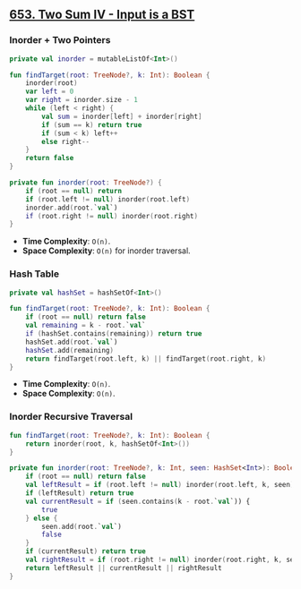 ## [653. Two Sum IV - Input is a BST](https://leetcode.com/problems/two-sum-iv-input-is-a-bst/)

### Inorder + Two Pointers
```kotlin
private val inorder = mutableListOf<Int>()

fun findTarget(root: TreeNode?, k: Int): Boolean {
    inorder(root)
    var left = 0
    var right = inorder.size - 1
    while (left < right) {
        val sum = inorder[left] + inorder[right]
        if (sum == k) return true
        if (sum < k) left++
        else right--
    }
    return false
}

private fun inorder(root: TreeNode?) {
    if (root == null) return
    if (root.left != null) inorder(root.left)
    inorder.add(root.`val`)
    if (root.right != null) inorder(root.right)
}
```

* **Time Complexity**: `O(n)`.
* **Space Complexity**: `O(n)` for inorder traversal.

### Hash Table
```kotlin
private val hashSet = hashSetOf<Int>()

fun findTarget(root: TreeNode?, k: Int): Boolean {
    if (root == null) return false
    val remaining = k - root.`val`
    if (hashSet.contains(remaining)) return true
    hashSet.add(root.`val`)
    hashSet.add(remaining)
    return findTarget(root.left, k) || findTarget(root.right, k)
}
```

* **Time Complexity**: `O(n)`.
* **Space Complexity**: `O(n)`.

### Inorder Recursive Traversal
```kotlin
fun findTarget(root: TreeNode?, k: Int): Boolean {
    return inorder(root, k, hashSetOf<Int>())
}

private fun inorder(root: TreeNode?, k: Int, seen: HashSet<Int>): Boolean {
    if (root == null) return false
    val leftResult = if (root.left != null) inorder(root.left, k, seen) else false
    if (leftResult) return true
    val currentResult = if (seen.contains(k - root.`val`)) {
        true
    } else {
        seen.add(root.`val`)
        false
    }
    if (currentResult) return true
    val rightResult = if (root.right != null) inorder(root.right, k, seen) else false
    return leftResult || currentResult || rightResult
}
```